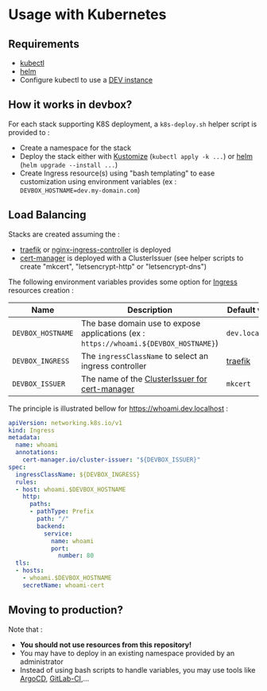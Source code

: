 # Usage with Kubernetes

## Requirements

* [kubectl](https://kubernetes.io/docs/tasks/tools/#kubectl)
* [helm](https://helm.sh/docs/intro/install/)
* Configure kubectl to use a [DEV instance](kubernetes-dev.md)

## How it works in devbox?

For each stack supporting K8S deployment, a `k8s-deploy.sh` helper script is provided to :

* Create a namespace for the stack
* Deploy the stack either with [Kustomize](https://kustomize.io/) (`kubectl apply -k ...`) or [helm](https://helm.sh/) (`helm upgrade --install ...`)
* Create Ingress resource(s) using "bash templating" to ease customization using environment variables (ex : `DEVBOX_HOSTNAME=dev.my-domain.com`)


## Load Balancing

Stacks are created assuming the :

* [traefik](../traefik/README.md) or [nginx-ingress-controller](../nginx-ingress-controller/README.md) is deployed
* [cert-manager](../cert-manager/README.md) is deployed with a ClusterIssuer (see helper scripts to create "mkcert", "letsencrypt-http" or "letsencrypt-dns")

The following environment variables provides some option for [Ingress](https://kubernetes.io/docs/concepts/services-networking/ingress/) resources creation :

| Name              | Description                                                                                   | Default value                                         |
| ----------------- | --------------------------------------------------------------------------------------------- | ----------------------------------------------------- |
| `DEVBOX_HOSTNAME` | The base domain use to expose applications (ex : `https://whoami.${DEVBOX_HOSTNAME}`)         | `dev.localhost`                                       |
| `DEVBOX_INGRESS`  | The `ingressClassName` to select an ingress controller                                        | [traefik](../traefik/README.md#usage-with-kubernetes) |
| `DEVBOX_ISSUER`   | The name of the [ClusterIssuer for cert-manager](https://cert-manager.io/docs/configuration/) | `mkcert`                                              |

The principle is illustrated bellow for https://whoami.dev.localhost :

```yml
apiVersion: networking.k8s.io/v1
kind: Ingress
metadata:
  name: whoami
  annotations:
    cert-manager.io/cluster-issuer: "${DEVBOX_ISSUER}"
spec:
  ingressClassName: ${DEVBOX_INGRESS}
  rules:
  - host: whoami.$DEVBOX_HOSTNAME
    http:
      paths:
      - pathType: Prefix
        path: "/"
        backend:
          service:
            name: whoami
            port:
              number: 80
  tls:
  - hosts:
    - whoami.$DEVBOX_HOSTNAME
    secretName: whoami-cert
```

## Moving to production?

Note that :

* **You should not use resources from this repository!**
* You may have to deploy in an existing namespace provided by an administrator
* Instead of using bash scripts to handle variables, you may use tools like [ArgoCD](../argocd/README.md), [GitLab-CI](https://docs.gitlab.com/ee/user/clusters/agent/ci_cd_workflow.html),...

